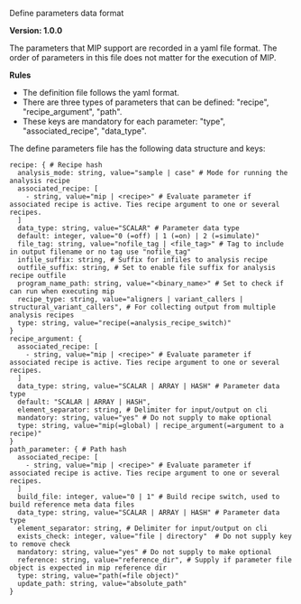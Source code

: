 Define parameters data format

**Version: 1.0.0**

The parameters that MIP support are recorded in a yaml file format. The order of parameters in this file does not matter for the execution of MIP.

**Rules**
- The definition file follows the yaml format.
- There are three types of parameters that can be defined: "recipe", "recipe_argument", "path".
- These keys are mandatory for each parameter: "type", "associated_recipe", "data_type".

The define parameters file has the following data structure and keys:
```
recipe: { # Recipe hash
  analysis_mode: string, value="sample | case" # Mode for running the analysis recipe
  associated_recipe: [
    - string, value="mip | <recipe>" # Evaluate parameter if associated recipe is active. Ties recipe argument to one or several recipes.
  ]
  data_type: string, value="SCALAR" # Parameter data type
  default: integer, value="0 (=off) | 1 (=on) | 2 (=simulate)"
  file_tag: string, value="nofile_tag | <file_tag>" # Tag to include in output filename or no tag use "nofile_tag"
  infile_suffix: string, # Suffix for infiles to analysis recipe
  outfile_suffix: string, # Set to enable file suffix for analysis recipe outfile
  program_name_path: string, value="<binary_name>" # Set to check if can run when executing mip
  recipe_type: string, value="aligners | variant_callers | structural_variant_callers", # For collecting output from multiple analysis recipes
  type: string, value="recipe(=analysis_recipe_switch)"
}
recipe_argument: {
  associated_recipe: [
    - string, value="mip | <recipe>" # Evaluate parameter if associated recipe is active. Ties recipe argument to one or several recipes.
  ]
  data_type: string, value="SCALAR | ARRAY | HASH" # Parameter data type
  default: "SCALAR | ARRAY | HASH",
  element_separator: string, # Delimiter for input/output on cli
  mandatory: string, value="yes" # Do not supply to make optional
  type: string, value="mip(=global) | recipe_argument(=argument to a recipe)"
}
path_parameter: { # Path hash
  associated_recipe: [
    - string, value="mip | <recipe>" # Evaluate parameter if associated recipe is active. Ties recipe argument to one or several recipes.
  ]
  build_file: integer, value="0 | 1" # Build recipe switch, used to build reference meta data files
  data_type: string, value="SCALAR | ARRAY | HASH" # Parameter data type
  element_separator: string, # Delimiter for input/output on cli
  exists_check: integer, value="file | directory"  # Do not supply key to remove check
  mandatory: string, value="yes" # Do not supply to make optional
  reference: string, value="reference_dir", # Supply if parameter file object is expected in mip reference dir
  type: string, value="path(=file object)"
  update_path: string, value="absolute_path"
}
```
